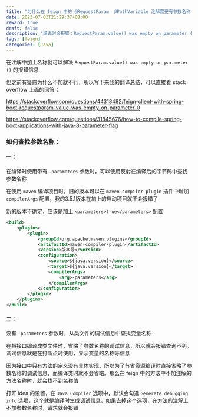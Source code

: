 ```yaml
---
title: "为什么在 feign 中的 @RequestParam  @PathVariable 注解需要有参数名称 ?"
date: 2023-07-03T21:29:37+08:00
reward: true
draft: false
description: "编译时会报错：RequestParam.value() was empty on parameter ()"
tags: [feign]
categories: [Java]
---
```


<!--more-->

在注解中加上名称就可以解决 `RequestParam.value() was empty on parameter ()` 的报错信息

但之前有疑惑为什么不加就不行，所以写下来我的翻译总结，可以直接看 stack overflow 上面的回答：

<https://stackoverflow.com/questions/44313482/feign-client-with-spring-boot-requestparam-value-was-empty-on-parameter-0>

<https://stackoverflow.com/questions/31845676/how-to-compile-spring-boot-applications-with-java-8-parameter-flag>

### 如何查找参数名称：

#### 一：

在编译时使用带有 `-parameters` 参数时，可以使用反射在编译后的字节码中查找参数名称

在使用 `maven` 编译项目时，旧的版本可以在 `maven-compiler-plugin` 插件中增加 `compilerArgs` 配置，我的3.5.1版本在加上的启动项目就不会报错了

新的版本不确定，应该是加上 `<parameters>true</parameters>` 配置

``` xml
<build>
    <plugins>
        <plugin>
            <groupId>org.apache.maven.plugins</groupId>
            <artifactId>maven-compiler-plugin</artifactId>
            <version>版本号</version>
            <configuration>
                <source>${java.version}</source>
                <target>${java.version}</target>
                <compilerArgs>
                    <arg>-parameters</arg>
                </compilerArgs>
            </configuration>
        </plugin>
    </plugins>
</build>
```

#### 二：

没有 `-parameters` 参数时，从类文件的调试信息中查找变量名称

在把接口编译成类文件时，省略了参数名称的调试信息，所以就会报错查询不到。调试信息就是在打断点时使用，显示变量的名称等信息

因为接口中只有方法的定义没有具体实现，所以为了节省资源编译时直接省略了参数名称的调试信息，而编译类时就不会省略。那么在 feign 中的方法中不加注解的方法名称时，就会找不到名称值

打开 idea 的设置，在 `Java Compiler` 选项中，默认会勾选 `Generate debugging info` 选项，这个就是编译时生成调试信息，如果去掉这个选项，在方法的注解上不加参数名称时，请求就会报错







